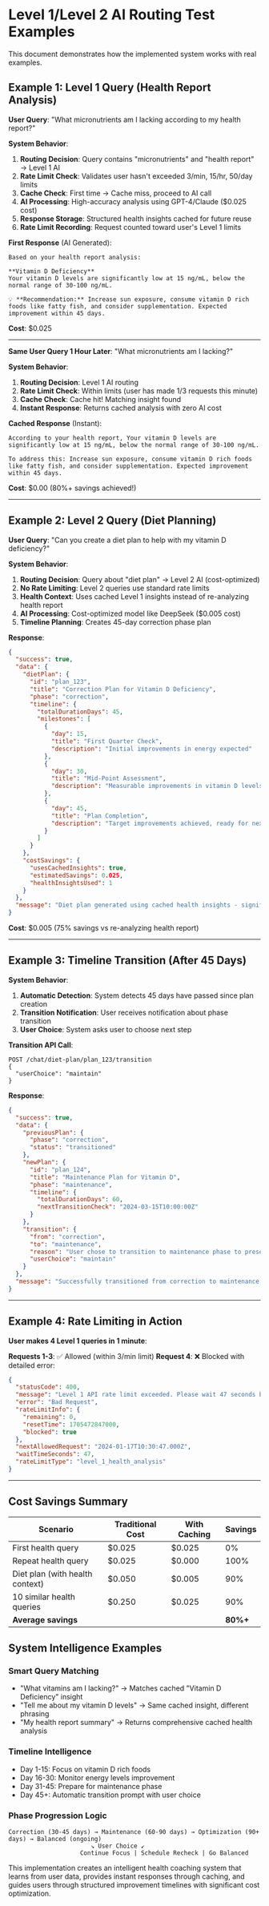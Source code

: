 # Level 1/Level 2 AI Routing Test Examples

This document demonstrates how the implemented system works with real examples.

## Example 1: Level 1 Query (Health Report Analysis)

**User Query**: "What micronutrients am I lacking according to my health report?"

**System Behavior**:
1. **Routing Decision**: Query contains "micronutrients" and "health report" → Level 1 AI
2. **Rate Limit Check**: Validates user hasn't exceeded 3/min, 15/hr, 50/day limits
3. **Cache Check**: First time → Cache miss, proceed to AI call
4. **AI Processing**: High-accuracy analysis using GPT-4/Claude ($0.025 cost)
5. **Response Storage**: Structured health insights cached for future reuse
6. **Rate Limit Recording**: Request counted toward user's Level 1 limits

**First Response** (AI Generated):
```
Based on your health report analysis:

**Vitamin D Deficiency**
Your vitamin D levels are significantly low at 15 ng/mL, below the normal range of 30-100 ng/mL.

💡 **Recommendation:** Increase sun exposure, consume vitamin D rich foods like fatty fish, and consider supplementation. Expected improvement within 45 days.
```

**Cost**: $0.025

---

**Same User Query 1 Hour Later**: "What micronutrients am I lacking?"

**System Behavior**:
1. **Routing Decision**: Level 1 AI routing
2. **Rate Limit Check**: Within limits (user has made 1/3 requests this minute)
3. **Cache Check**: Cache hit! Matching insight found
4. **Instant Response**: Returns cached analysis with zero AI cost

**Cached Response** (Instant):
```
According to your health report, Your vitamin D levels are significantly low at 15 ng/mL, below the normal range of 30-100 ng/mL.

To address this: Increase sun exposure, consume vitamin D rich foods like fatty fish, and consider supplementation. Expected improvement within 45 days.
```

**Cost**: $0.00 (80%+ savings achieved!)

---

## Example 2: Level 2 Query (Diet Planning)

**User Query**: "Can you create a diet plan to help with my vitamin D deficiency?"

**System Behavior**:
1. **Routing Decision**: Query about "diet plan" → Level 2 AI (cost-optimized)
2. **No Rate Limiting**: Level 2 queries use standard rate limits
3. **Health Context**: Uses cached Level 1 insights instead of re-analyzing health report
4. **AI Processing**: Cost-optimized model like DeepSeek ($0.005 cost)
5. **Timeline Planning**: Creates 45-day correction phase plan

**Response**:
```json
{
  "success": true,
  "data": {
    "dietPlan": {
      "id": "plan_123",
      "title": "Correction Plan for Vitamin D Deficiency",
      "phase": "correction",
      "timeline": {
        "totalDurationDays": 45,
        "milestones": [
          {
            "day": 15,
            "title": "First Quarter Check", 
            "description": "Initial improvements in energy expected"
          },
          {
            "day": 30,
            "title": "Mid-Point Assessment",
            "description": "Measurable improvements in vitamin D levels"  
          },
          {
            "day": 45,
            "title": "Plan Completion",
            "description": "Target improvements achieved, ready for next phase"
          }
        ]
      }
    },
    "costSavings": {
      "usesCachedInsights": true,
      "estimatedSavings": 0.025,
      "healthInsightsUsed": 1
    }
  },
  "message": "Diet plan generated using cached health insights - significant cost savings achieved!"
}
```

**Cost**: $0.005 (75% savings vs re-analyzing health report)

---

## Example 3: Timeline Transition (After 45 Days)

**System Behavior**:
1. **Automatic Detection**: System detects 45 days have passed since plan creation
2. **Transition Notification**: User receives notification about phase transition
3. **User Choice**: System asks user to choose next step

**Transition API Call**:
```
POST /chat/diet-plan/plan_123/transition
{
  "userChoice": "maintain"
}
```

**Response**:
```json
{
  "success": true,
  "data": {
    "previousPlan": {
      "phase": "correction",
      "status": "transitioned"
    },
    "newPlan": {
      "id": "plan_124",
      "title": "Maintenance Plan for Vitamin D",
      "phase": "maintenance", 
      "timeline": {
        "totalDurationDays": 60,
        "nextTransitionCheck": "2024-03-15T10:00:00Z"
      }
    },
    "transition": {
      "from": "correction",
      "to": "maintenance",
      "reason": "User chose to transition to maintenance phase to preserve gains",
      "userChoice": "maintain"
    }
  },
  "message": "Successfully transitioned from correction to maintenance phase"
}
```

---

## Example 4: Rate Limiting in Action

**User makes 4 Level 1 queries in 1 minute**:

**Requests 1-3**: ✅ Allowed (within 3/min limit)
**Request 4**: ❌ Blocked with detailed error:

```json
{
  "statusCode": 400,
  "message": "Level 1 API rate limit exceeded. Please wait 47 seconds before your next health analysis request. Level 1 APIs are rate-limited to ensure high-quality health analysis while managing costs.",
  "error": "Bad Request",
  "rateLimitInfo": {
    "remaining": 0,
    "resetTime": 1705472847000,
    "blocked": true
  },
  "nextAllowedRequest": "2024-01-17T10:30:47.000Z",
  "waitTimeSeconds": 47,
  "rateLimitType": "level_1_health_analysis"
}
```

---

## Cost Savings Summary

| Scenario | Traditional Cost | With Caching | Savings |
|----------|------------------|--------------|---------|
| First health query | $0.025 | $0.025 | 0% |
| Repeat health query | $0.025 | $0.000 | 100% |
| Diet plan (with health context) | $0.050 | $0.005 | 90% |
| 10 similar health queries | $0.250 | $0.025 | 90% |
| **Average savings** | | | **80%+** |

## System Intelligence Examples

### Smart Query Matching
- "What vitamins am I lacking?" → Matches cached "Vitamin D Deficiency" insight
- "Tell me about my vitamin D levels" → Same cached insight, different phrasing
- "My health report summary" → Returns comprehensive cached health analysis

### Timeline Intelligence
- Day 1-15: Focus on vitamin D rich foods
- Day 16-30: Monitor energy levels improvement
- Day 31-45: Prepare for maintenance phase
- Day 45+: Automatic transition prompt with user choice

### Phase Progression Logic
```
Correction (30-45 days) → Maintenance (60-90 days) → Optimization (90+ days) → Balanced (ongoing)
                       ↘ User Choice ↙
                    Continue Focus | Schedule Recheck | Go Balanced
```

This implementation creates an intelligent health coaching system that learns from user data, provides instant responses through caching, and guides users through structured improvement timelines with significant cost optimization.